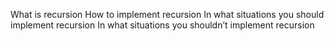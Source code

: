What is recursion How to implement recursion In what situations you should implement recursion In what situations you shouldn’t implement recursion

